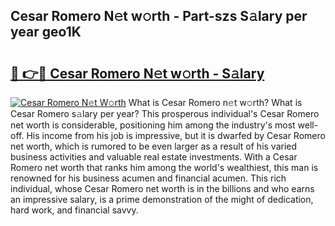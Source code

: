 ## Cesar Romero N𝚎t w𝚘rth - Part-szs S𝚊lary per year geo1K

# <h2><a href="http://gc1rq2z.nevu.top/?p=Cesar+Romero">🔗 👉🔴 Cesar Romero N𝚎t w𝚘rth - S𝚊lary</a></h2>

[![Cesar Romero N𝚎t W𝚘rth](https://i.imgur.com/Oavwk0R.jpeg)](http://gc1rq2z.nevu.top/?p=Cesar+Romero)
What is Cesar Romero n𝚎t w𝚘rth? What is Cesar Romero s𝚊lary per year?
This prosperous individual's Cesar Romero net worth is considerable, positioning him among the industry's most well-off. His income from his job is impressive, but it is dwarfed by Cesar Romero net worth, which is rumored to be even larger as a result of his varied business activities and valuable real estate investments. With a Cesar Romero net worth that ranks him among the world's wealthiest, this man is renowned for his business acumen and financial acumen. This rich individual, whose Cesar Romero net worth is in the billions and who earns an impressive salary, is a prime demonstration of the might of dedication, hard work, and financial savvy.
